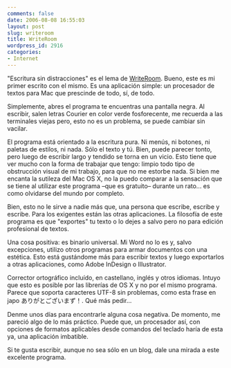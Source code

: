 ```yaml
---
comments: false
date: 2006-08-08 16:55:03
layout: post
slug: writeroom
title: WriteRoom
wordpress_id: 2916
categories:
- Internet
---
```


"Escritura sin distracciones" es el lema de [WriteRoom](http://www.hogbaysoftware.com/product/writeroom). Bueno, este es mi primer escrito con el mismo. Es una aplicación simple: un procesador de textos para Mac que prescinde de todo, sí, de todo.





Simplemente, abres el programa te encuentras una pantalla negra. Al escribir, salen letras Courier en color verde fosforecente, me recuerda a las terminales viejas pero, esto no es un problema, se puede cambiar sin vacilar.





El programa está orientado a la escritura pura. Ni menús, ni botones, ni paletas de estilos, ni nada. Sólo el texto y tú. Bien, puede parecer tonto, pero luego de escribir largo y tendido se torna en un vicio. Esto tiene que ver mucho con la forma de trabajar que tengo: limpio todo tipo de obstrucción visual de mi trabajo, para que no me estorbe nada. Si bien me encanta la sutileza del Mac OS X, no la puedo comparar a la sensación que se tiene al utilizar este programa –que es gratuito– durante un rato... es como olvidarse del mundo por completo.





Bien, esto no le sirve a nadie más que, una persona que escribe, escribe y escribe. Para los exigentes están las otras aplicaciones. La filosofía de este programa es que "exportes" tu texto o lo dejes a salvo pero no para edición profesional de textos.





Una cosa positiva: es binario universal. Mi Word no lo es y, salvo excepciones, utilizo otros programas para armar documentos con una estética. Esto está gustándome más para escribir textos y luego exportarlos a otras aplicaciones, como Adobe InDesign o Illustrator.





Corrector ortográfico incluído, en castellano, inglés y otros idiomas. Intuyo que esto es posible por las librerías de OS X y no por el mismo programa. Parece que soporta caracteres UTF-8 sin problemas, como esta frase en japo ありがとございまず！. Qué más pedir...





Denme unos días para encontrarle alguna cosa negativa. De momento, me pareció algo de lo más práctico. Puede que, un procesador así, con opciones de formatos aplicables desde comandos del teclado haría de esta ya, una aplicación imbatible.





Si te gusta escribir, aunque no sea sólo en un blog, dale una mirada a este excelente programa.
